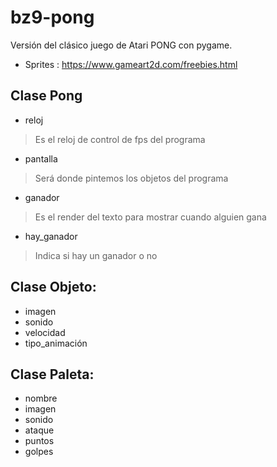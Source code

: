 # bz9-pong
Versión del clásico juego de Atari PONG con pygame.

- Sprites : https://www.gameart2d.com/freebies.html

## Clase Pong
  - reloj 
  >Es el reloj de control de fps del programa
  - pantalla
  >Será donde pintemos los objetos del programa
  - ganador
  >Es el render del texto para mostrar cuando alguien gana
  - hay_ganador
  >Indica si hay un ganador o no

## Clase Objeto:
  - imagen
  - sonido
  - velocidad
  - tipo_animación

## Clase Paleta:
  - nombre
  - imagen
  - sonido
  - ataque
  - puntos
  - golpes

